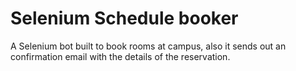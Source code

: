 # Selenium Schedule booker
A Selenium bot built to book rooms at campus, also it sends out an confirmation email with the details of the reservation.
 
